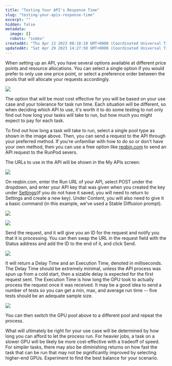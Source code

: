 ```yaml
---
title: "Testing Your API's Response Time"
slug: "testing-your-apis-response-time"
excerpt: ""
hidden: false
metadata: 
  image: []
  robots: "index"
createdAt: "Thu Apr 13 2023 08:18:19 GMT+0000 (Coordinated Universal Time)"
updatedAt: "Sat Apr 29 2023 14:27:50 GMT+0000 (Coordinated Universal Time)"
---
```


When setting up an API, you have several options available at different price points and resource allocations. You can select a single option if you would prefer to only use one price point, or select a preference order between the pools that will allocate your requests accordingly.

![](https://files.readme.io/742bf51-image.png)

The option that will be most cost effective for you will be based on your use case and your tolerance for task run time. Each situation will be different, so when deciding which API to use, it's worth it to do some testing to not only find out how long your tasks will take to run, but how much you might expect to pay for each task.

To find out how long a task will take to run, select a single pool type as shown in the image above. Then, you can send a request to the API through your preferred method. If you're unfamiliar with how to do so or don't have your own method, then you can use a free option like [reqbin.com](https://reqbin.com/) to send an API request to the RunPod severs.

The URLs to use in the API will be shown in the My APIs screen:

![](https://files.readme.io/0d8dd86-image.png)

On reqbin.com, enter the Run URL of your API, select POST under the dropdown, and enter your API key that was given when you created the key under [Settings](https://www.runpod.io/console/serverless/user/settings)(if you do not have it saved, you will need to return to Settings and create a new key). Under Content, you will also need to give it a basic command (in this example, we've used a Stable Diffusion prompt).

![](https://files.readme.io/a9b9cf3-image.png)

![](https://files.readme.io/7744b62-image.png)

Send the request, and it will give you an ID for the request and notify you that it is processing. You can then swap the URL in the request field with the Status address and add the ID to the end of it, and click Send.

![](https://files.readme.io/325f2bc-image.png)

It will return a Delay Time and an Execution Time, denoted in milliseconds. The Delay Time should be extremely minimal, unless the API process was spun up from a cold start, then a sizable delay is expected for the first request sent. The Execution Time is how long the GPU took to actually process the request once it was received. It may be a good idea to send a number of tests so you can get a min, max, and average run time -- five tests should be an adequate sample size.

![](https://files.readme.io/1608d44-image.png)

You can then switch the GPU pool above to a different pool and repeat the process.

What will ultimately be right for your use case will be determined by how long you can afford to let the process run. For heavier jobs, a task on a slower GPU will be likely be more cost-effective with a tradeoff of speed. For simpler tasks, there may also be diminishing returns on how fast the task that can be run that may not be significantly improved by selecting higher-end GPUs. Experiment to find the best balance for your scenario.
